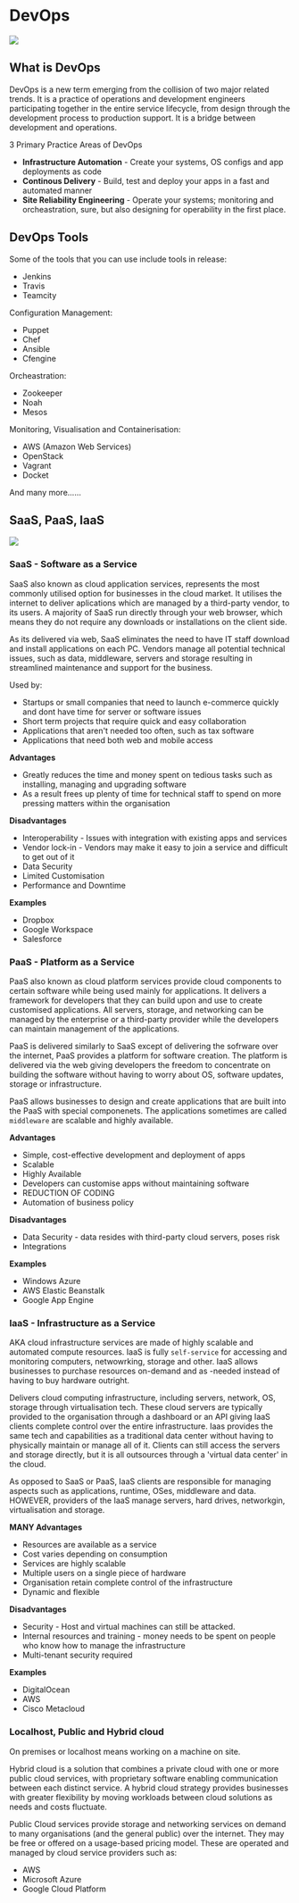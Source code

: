# DevOps

![](img/devops.png)

## What is DevOps 
DevOps is a new term emerging from the collision of two major related trends. It is a practice of operations and development 
engineers participating together in the entire service lifecycle, from design through the development process to production support.
It is a bridge between development and operations. 

3 Primary Practice Areas of DevOps
- **Infrastructure Automation** - Create your systems, OS configs and app deployments as code
- **Continous Delivery** - Build, test and deploy your apps in a fast and automated manner
- **Site Reliability Engineering** - Operate your systems; monitoring and orcheastration, sure, but also designing for operability
in the first place.

## DevOps Tools
Some of the tools that you can use include tools in release:
- Jenkins
- Travis
- Teamcity

Configuration Management:
- Puppet
- Chef
- Ansible
- Cfengine 

Orcheastration:
- Zookeeper
- Noah
- Mesos

Monitoring, Visualisation and Containerisation:
- AWS (Amazon Web Services)
- OpenStack
- Vagrant
- Docket

And many more......

## SaaS, PaaS, IaaS

![](img/saas.png)

### SaaS - Software as a Service
SaaS also known as cloud application services, represents the most commonly utilised option for businesses in the cloud market.
It utilises the internet to deliver aplications which are managed by a third-party vendor, to its users. A majority of SaaS run
directly through your web browser, which means they do not require any downloads or installations on the client side. 

As its delivered via web, SaaS eliminates the need to have IT staff download and install applications on each PC. Vendors manage all
potential technical issues, such as data, middleware, servers and storage resulting in streamlined maintenance and support for the
business.

Used by:
- Startups or small companies that need to launch e-commerce quickly and dont have time for server or software issues
- Short term projects that require quick and easy collaboration
- Applications that aren't needed too often, such as tax software
- Applications that need both web and mobile access

**Advantages**
- Greatly reduces the time and money spent on tedious tasks such as installing, managing and upgrading software
- As a result frees up plenty of time for technical staff to spend on more pressing matters within the organisation

**Disadvantages**
- Interoperability - Issues with integration with existing apps and services
- Vendor lock-in - Vendors may make it easy to join a service and difficult to get out of it
- Data Security 
- Limited Customisation
- Performance and Downtime

**Examples**
- Dropbox
- Google Workspace
- Salesforce

### PaaS - Platform as a Service 
PaaS also known as cloud platform services provide cloud components to certain software while being used mainly for applications.
It delivers a framework for developers that they can build upon and use to create customised applications. All servers, storage,
and networking can be managed by the enterprise or a third-party provider while the developers can maintain management of the 
applications.

PaaS is delivered similarly to SaaS except of delivering the sofrware over the internet, PaaS provides a platform for software 
creation. The platform is delivered via the web giving developers the freedom to concentrate on building the software
without having to worry about OS, software updates, storage or infrastructure. 

PaaS allows businesses to design and create applications that are built into the PaaS with special componenets. The applications
sometimes are called `middleware` are scalable and highly available.

**Advantages**
- Simple, cost-effective development and deployment of apps
- Scalable
- Highly Available
- Developers can customise apps without maintaining software
- REDUCTION OF CODING 
- Automation of business policy

**Disadvantages**
- Data Security - data resides with third-party cloud servers, poses risk
- Integrations

**Examples**
- Windows Azure
- AWS Elastic Beanstalk
- Google App Engine

### IaaS - Infrastructure as a Service
AKA cloud infrastructure services are made of highly scalable and automated compute resources. IaaS is fully `self-service` for 
accessing and monitoring computers, netwowrking, storage and other. IaaS allows businesses to purchase resources on-demand and as
-needed instead of having to buy hardware outright.

Delivers cloud computing infrastructure, including servers, network, OS, storage through virtualisation tech. These cloud servers
are typically provided to the organisation through a dashboard or an API giving IaaS clients complete control over the entire
infrastructure. Iaas provides the same tech and capabilities as a traditional data center without having to physically maintain
or manage all of it. Clients can still access the servers and storage directly, but it is all outsources through a 'virtual
data center' in the cloud. 

As opposed to SaaS or PaaS, IaaS clients are responsible for managing aspects such as applications, runtime, OSes, middleware
and data. HOWEVER, providers of the IaaS manage servers, hard drives, networkgin, virtualisation and storage. 

**MANY Advantages**
- Resources are available as a service 
- Cost varies depending on consumption
- Services are highly scalable
- Multiple users on a single piece of hardware
- Organisation retain complete control of the infrastructure
- Dynamic and flexible

**Disadvantages**
- Security - Host and virtual machines can still be attacked.
- Internal resources and training - money needs to be spent on people who know how to manage the infrastructure
- Multi-tenant security required 

**Examples**
- DigitalOcean
- AWS
- Cisco Metacloud

### Localhost, Public and Hybrid cloud
On premises or localhost means working on a machine on site.

Hybrid cloud is a solution that combines a private cloud with one or more public cloud services, with proprietary software
enabling communication between each distinct service. A hybrid cloud strategy provides businesses with greater flexibility 
by moving workloads between cloud solutions as needs and costs fluctuate.

Public Cloud services provide storage and networking services on demand to many organisations (and the general public) over the
internet. They may be free or offered on a usage-based pricing model. These are operated and managed by cloud service providers
such as:
- AWS
- Microsoft Azure
- Google Cloud Platform
